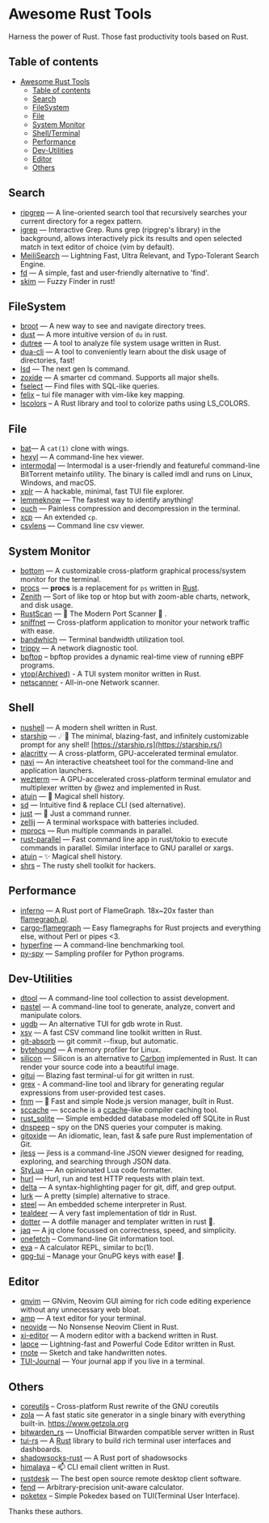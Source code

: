 # Awesome Rust Tools
Harness the power of Rust. Those fast productivity tools based on Rust.

## Table of contents

- [Awesome Rust Tools](#awesome-rust-tools)
  - [Table of contents](#table-of-contents)
  - [Search](#search)
  - [FileSystem](#filesystem)
  - [File](#file)
  - [System Monitor](#system-monitor)
  - [Shell/Terminal](#shell)
  - [Performance](#performance)
  - [Dev-Utilities](#dev-utilities)
  - [Editor](#editor)
  - [Others](#others)



## Search

* [ripgrep](https://github.com/BurntSushi/ripgrep) — A line-oriented search tool that recursively searches your current directory for a regex pattern.
* [igrep](https://github.com/konradsz/igrep) — Interactive Grep. Runs grep (ripgrep's library) in the background, allows interactively pick its results and open selected match in text editor of choice (vim by default).
* [MeiliSearch](https://github.com/meilisearch/MeiliSearch) — Lightning Fast, Ultra Relevant, and Typo-Tolerant Search Engine.
* [fd](https://github.com/sharkdp/fd) — A simple, fast and user-friendly alternative to 'find'.
* [skim](https://github.com/lotabout/skim) —  Fuzzy Finder in rust!



## FileSystem

* [broot](https://github.com/Canop/broot) — A new way to see and navigate directory trees.
* [dust](https://github.com/bootandy/dust) — A more intuitive version of `du` in rust.
* [dutree](https://github.com/nachoparker/dutree) — A tool to analyze file system usage written in Rust.
* [dua-cli](https://github.com/Byron/dua-cli) — A tool to conveniently learn about the disk usage of directories, fast!
* [lsd](https://github.com/Peltoche/lsd) — The next gen ls command.
* [zoxide](https://github.com/ajeetdsouza/zoxide) — A smarter cd command. Supports all major shells.
* [fselect](https://github.com/jhspetersson/fselect) — Find files with SQL-like queries.
* [felix](https://github.com/kyoheiu/felix) – tui file manager with vim-like key mapping.
* [lscolors](https://github.com/sharkdp/lscolors) – A Rust library and tool to colorize paths using LS_COLORS.



## File

* [bat](https://github.com/sharkdp/bat)— A `cat(1)` clone with wings.
* [hexyl](https://github.com/sharkdp/hexyl) — A command-line hex viewer.
* [intermodal](https://github.com/casey/intermodal) — Intermodal is a user-friendly and featureful command-line BitTorrent metainfo utility. The binary is called imdl and runs on Linux, Windows, and macOS.
* [xplr](https://github.com/sayanarijit/xplr) — A hackable, minimal, fast TUI file explorer.
* [lemmeknow](https://github.com/swanandx/lemmeknow) — The fastest way to identify anything!
* [ouch](https://github.com/ouch-org/ouch) — Painless compression and decompression in the terminal.
* [xcp](https://github.com/tarka/xcp) — An extended `cp`.
* [csvlens](https://github.com/YS-L/csvlens) —  Command line csv viewer.


## System Monitor

* [bottom](https://github.com/ClementTsang/bottom) — A customizable cross-platform graphical process/system monitor for the terminal.
* [procs](https://github.com/dalance/procs) — **procs** is a replacement for `ps` written in [Rust](https://www.rust-lang.org/).
* [Zenith](https://github.com/bvaisvil/zenith) — Sort of like top or htop but with zoom-able charts, network, and disk usage.
* [RustScan](https://github.com/RustScan/RustScan) — 🤖 The Modern Port Scanner 🤖 .
* [sniffnet](https://github.com/GyulyVGC/sniffnet) — Cross-platform application to monitor your network traffic with ease.
* [bandwhich](https://github.com/imsnif/bandwhich) — Terminal bandwidth utilization tool.
* [trippy](https://github.com/fujiapple852/trippy) — A network diagnostic tool.
* [bpftop](https://github.com/Netflix/bpftop) – bpftop provides a dynamic real-time view of running eBPF programs.
* [ytop(Archived)](https://github.com/cjbassi/ytop) - A TUI system monitor written in Rust.
* [netscanner](https://github.com/Chleba/netscanner) - All-in-one Network scanner.


## Shell

* [nushell](https://github.com/nushell/nushell) — A modern shell written in Rust.
* [starship](https://github.com/starship/starship) — ☄🌌️ The minimal, blazing-fast, and infinitely customizable prompt for any shell! [https://starship.rs](https://starship.rs/)
* [alacritty](https://github.com/alacritty/alacritty) — A cross-platform, GPU-accelerated terminal emulator.
* [navi](https://github.com/denisidoro/navi) — An interactive cheatsheet tool for the command-line and application launchers.
* [wezterm](https://github.com/wez/wezterm) — A GPU-accelerated cross-platform terminal emulator and multiplexer written by @wez and implemented in Rust.
* [atuin](https://github.com/ellie/atuin) — 🐢 Magical shell history.
* [sd](https://github.com/chmln/sd) — Intuitive find & replace CLI (sed alternative).
* [just](https://github.com/casey/just) — 🤖 Just a command runner.
* [zellij](https://github.com/zellij-org/zellij) — A terminal workspace with batteries included.
* [mprocs](https://github.com/pvolok/mprocs) — Run multiple commands in parallel.
* [rust-parallel](https://github.com/aaronriekenberg/rust-parallel) — Fast command line app in rust/tokio to execute commands in parallel. Similar interface to GNU parallel or xargs.
* [atuin](https://github.com/atuinsh/atuin) – ✨ Magical shell history.
* [shrs](https://github.com/MrPicklePinosaur/shrs) – The rusty shell toolkit for hackers.



## Performance

* [inferno](https://github.com/jonhoo/inferno) — A Rust port of FlameGraph. 18x~20x faster than [flamegraph.pl](https://github.com/brendangregg/FlameGraph/blob/master/flamegraph.pl).
* [cargo-flamegraph](https://github.com/ferrous-systems/cargo-flamegraph) — Easy flamegraphs for Rust projects and everything else, without Perl or pipes <3.
* [hyperfine](https://github.com/sharkdp/hyperfine) — A command-line benchmarking tool.
* [py-spy](https://github.com/benfred/py-spy) — Sampling profiler for Python programs.



## Dev-Utilities

* [dtool](https://github.com/guoxbin/dtool) — A command-line tool collection to assist development.
* [pastel](https://github.com/sharkdp/pastel) — A command-line tool to generate, analyze, convert and manipulate colors.
* [ugdb](https://github.com/ftilde/ugdb) — An alternative TUI for gdb wrote in Rust.
* [xsv](https://github.com/BurntSushi/xsv) — A fast CSV command line toolkit written in Rust.
* [git-absorb](https://github.com/tummychow/git-absorb) — git commit --fixup, but automatic.
* [bytehound](https://github.com/koute/memory-profiler) — A memory profiler for Linux.
* [silicon](https://github.com/Aloxaf/silicon) — Silicon is an alternative to [Carbon](https://github.com/dawnlabs/carbon) implemented in Rust. It can render your source code into a beautiful image.
* [gitui](https://github.com/extrawurst/gitui) — Blazing fast terminal-ui for git written in rust.
* [grex](https://github.com/pemistahl/grex) - A command-line tool and library for generating regular expressions from user-provided test cases.
* [fnm](https://github.com/Schniz/fnm) — 🚀 Fast and simple Node.js version manager, built in Rust.
* [sccache](https://github.com/mozilla/sccache) — sccache is a [ccache](https://ccache.dev/)-like compiler caching tool.
* [rust_sqlite](https://github.com/joaoh82/rust_sqlite) — Simple embedded database modeled off SQLite in Rust
* [dnspeep](https://github.com/jvns/dnspeep) – spy on the DNS queries your computer is making.
* [gitoxide](https://github.com/Byron/gitoxide) — An idiomatic, lean, fast & safe pure Rust implementation of Git.
* [jless](https://github.com/PaulJuliusMartinez/jless) — jless is a command-line JSON viewer designed for reading, exploring, and searching through JSON data. 
* [StyLua](https://github.com/JohnnyMorganz/StyLua) — An opinionated Lua code formatter.
* [hurl](https://github.com/Orange-OpenSource/hurl) — Hurl, run and test HTTP requests with plain text.
* [delta](https://github.com/dandavison/delta) — A syntax-highlighting pager for git, diff, and grep output.
* [lurk](https://github.com/JakWai01/lurk) — A pretty (simple) alternative to strace.
* [steel](https://github.com/mattwparas/steel) — An embedded scheme interpreter in Rust.
* [tealdeer](https://github.com/dbrgn/tealdeer) — A very fast implementation of tldr in Rust.
* [dotter](https://github.com/SuperCuber/dotter) — A dotfile manager and templater written in rust 🦀.
* [jaq](https://github.com/01mf02/jaq) — A jq clone focussed on correctness, speed, and simplicity.
* [onefetch](https://github.com/o2sh/onefetch) –  Command-line Git information tool.
* [eva](https://github.com/nerdypepper/eva) – A calculator REPL, similar to bc(1).
* [gpg-tui](https://github.com/orhun/gpg-tui) – Manage your GnuPG keys with ease! 🔐.


## Editor

* [gnvim](https://github.com/vhakulinen/gnvim) — GNvim, Neovim GUI aiming for rich code editing experience without any unnecessary web bloat.
* [amp](https://github.com/jmacdonald/amp) — A text editor for your terminal. 
* [neovide](https://github.com/Kethku/neovide) — No Nonsense Neovim Client in Rust.
* [xi-editor](https://github.com/xi-editor/xi-editor) — A modern editor with a backend written in Rust.
* [lapce](https://github.com/lapce/lapce) — Lightning-fast and Powerful Code Editor written in Rust.
* [rnote](https://github.com/flxzt/rnote) — Sketch and take handwritten notes.
* [TUI-Journal](https://github.com/AmmarAbouZor/tui-journal) — Your journal app if you live in a terminal.

## Others

* [coreutils](https://github.com/uutils/coreutils) – Cross-platform Rust rewrite of the GNU coreutils
* [zola](https://github.com/getzola/zola) — A fast static site generator in a single binary with everything built-in. https://www.getzola.org
* [bitwarden_rs](https://github.com/dani-garcia/bitwarden_rs) — Unofficial Bitwarden compatible server written in Rust
* [tui-rs](https://github.com/fdehau/tui-rs) — A [Rust](https://www.rust-lang.org/) library to build rich terminal user interfaces and dashboards.
* [shadowsocks-rust](https://github.com/shadowsocks/shadowsocks-rust) — A Rust port of shadowsocks
* [himalaya](https://github.com/soywod/himalaya) – 📫 CLI email client written in Rust.
* [rustdesk](https://github.com/rustdesk/rustdesk) — The best open source remote desktop client software.
* [fend](https://github.com/printfn/fend) — Arbitrary-precision unit-aware calculator.
* [poketex](https://github.com/ckaznable/poketex) – Simple Pokedex based on TUI(Terminal User Interface).


Thanks these authors.
